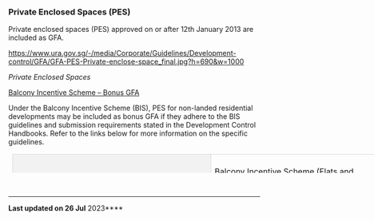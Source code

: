 ### Private Enclosed Spaces (PES)

<span style="text-align: justify;">Private enclosed spaces (PES)
approved on or after 12th January 2013 are included as GFA. </span>

<https://www.ura.gov.sg/-/media/Corporate/Guidelines/Development-control/GFA/GFA-PES-Private-enclose-space_final.jpg?h=690&w=1000> 

*Private Enclosed Spaces*

<span style="text-decoration: underline;">Balcony Incentive Scheme –
Bonus GFA</span>

Under the Balcony Incentive Scheme (BIS), PES for non-landed residential
developments may be included as bonus GFA if they adhere to the BIS
guidelines and submission requirements stated in the Development Control
Handbooks. Refer to the links below for more information on the specific
guidelines.

<table data-border="1" data-cellpadding="0" data-cellspacing="0"
style="width: 795px; margin-left: 5.65pt; border: none; height: 38px;"
width="622">
<colgroup>
<col style="width: 50%" />
<col style="width: 50%" />
</colgroup>
<tbody>
<tr class="odd" style="height: 16.7pt;">
<td
style="text-align: left; background: #f2f2f2; height: 16.7pt; width: 177.2pt; padding: 5.65pt; border: 1pt solid #d9d9d9;"
data-valign="top"><p><strong>Residential Handbook</strong></p>
<span></span></td>
<td
style="text-align: left; height: 16.7pt; width: 289.05pt; padding: 5.65pt; border-top: 1pt solid #d9d9d9; border-right: 1pt solid #d9d9d9; border-bottom: 1pt solid #d9d9d9; border-left: none;"
data-valign="top"><p><a
href="https://www.ura.gov.sg/Corporate/Guidelines/Development-Control/Residential/Flats-Condominiums/Balconies-PES-PRT"
target="_blank">Balcony Incentive Scheme (Flats and
Condominium)</a></p></td>
</tr>
</tbody>
</table>

 

------------------------------------------------------------------------

**Last updated on 26 Jul** 2023****
